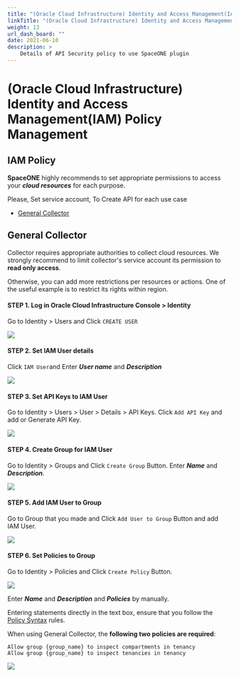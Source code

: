 ```yaml
---
title: "(Oracle Cloud Infrastructure) Identity and Access Management(IAM) Policy Management"
linkTitle: "(Oracle Cloud Infrastructure) Identity and Access Management(IAM) Policy Management"
weight: 13
url_dash_board: "" 
date: 2021-06-10
description: >
    Details of API Security policy to use SpaceONE plugin
---
```


# \(Oracle Cloud Infrastructure\) Identity and Access Management\(IAM\) Policy Management

## IAM Policy

**SpaceONE** highly recommends to set appropriate permissions to access your _**cloud resources**_ for each purpose. 

Please, Set service account,  To Create API for each use case

* [General Collector](#general-collector)

## General Collector 

Collector requires appropriate authorities to collect cloud resources. We strongly recommend to limit collector's service account its permission to **read only access**. 

Otherwise, you can add more restrictions per resources or actions. One of the useful example is to restrict its rights within region.

#### STEP 1. Log in Oracle Cloud Infrastructure Console &gt; Identity

Go to Identity &gt; Users and Click   `CREATE USER`

![](/docs/using_spaceone_console/user_guide/service_account/service_account_img/oracle/create_user_button.png)

#### STEP 2. Set IAM User details

Click  `IAM User`and Enter  _**User name**_ and _**Description**_ 

![](/docs/using_spaceone_console/user_guide/service_account/service_account_img/oracle/create_iam_user.png)

#### STEP 3. Set API Keys to IAM User 

Go to Identity &gt; Users &gt; User &gt; Details &gt; API Keys. Click  `Add API Key`  and add or Generate API Key. 

![](/docs/using_spaceone_console/user_guide/service_account/service_account_img/oracle/add_or_generate_api_key.png)



#### STEP 4. Create Group for IAM User 

Go to Identity &gt; Groups and Click   `Create Group` Button. Enter _**Name**_ and _**Description**_.

![](/docs/using_spaceone_console/user_guide/service_account/service_account_img/oracle/create_group.png)

#### STEP 5. Add IAM User to Group

Go to Group that you made and Click  `Add User to Group`  Button and add IAM User. 

![](/docs/using_spaceone_console/user_guide/service_account/service_account_img/oracle/add_user_to_group.png)

#### STEP 6. Set Policies to Group

Go to Identity &gt; Policies and Click  `Create Policy` Button.

![](/docs/using_spaceone_console/user_guide/service_account/service_account_img/oracle/move_to_policies.png)



Enter _**Name**_ and _**Description**_ and _**Policies**_ by manually. 

Entering statements directly in the text box, ensure that you follow the [Policy Syntax](https://docs.oracle.com/en-us/iaas/Content/Identity/Concepts/policysyntax.htm#Policy_Syntax) rules.

When using General Collector, the **following two policies are required**:

```text
Allow group {group_name} to inspect compartments in tenancy
Allow group {group_name} to inspect tenancies in tenancy
```

![](/docs/using_spaceone_console/user_guide/service_account/service_account_img/oracle/create_policies.png)




